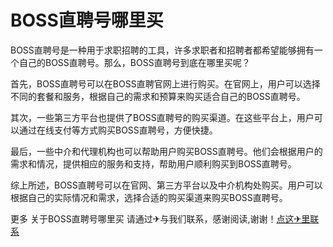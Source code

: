 # BOSS直聘号哪里买

BOSS直聘号是一种用于求职招聘的工具，许多求职者和招聘者都希望能够拥有一个自己的BOSS直聘号。那么，BOSS直聘号到底在哪里买呢？

首先，BOSS直聘号可以在BOSS直聘官网上进行购买。在官网上，用户可以选择不同的套餐和服务，根据自己的需求和预算来购买适合自己的BOSS直聘号。

其次，一些第三方平台也提供了BOSS直聘号的购买渠道。在这些平台上，用户可以通过在线支付等方式购买BOSS直聘号，方便快捷。

最后，一些中介和代理机构也可以帮助用户购买BOSS直聘号。他们会根据用户的需求和情况，提供相应的服务和支持，帮助用户顺利购买到BOSS直聘号。

综上所述，BOSS直聘号可以在官网、第三方平台以及中介机构处购买。用户可以根据自己的实际情况和需求，选择合适的购买渠道来购买BOSS直聘号。

更多 关于BOSS直聘号哪里买 请通过✈与我们联系，感谢阅读,谢谢！[点这✈里联系](https://lm.k02.cc)